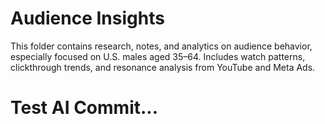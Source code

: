 # Audience Insights

This folder contains research, notes, and analytics on audience behavior, especially focused on U.S. males aged 35–64. Includes watch patterns, clickthrough trends, and resonance analysis from YouTube and Meta Ads.

# Test AI Commit...